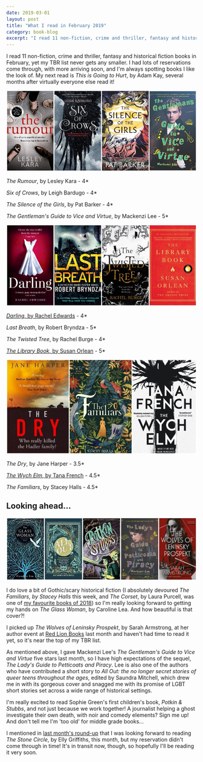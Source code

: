 ```yaml
---
date: 2019-03-01
layout: post
title: "What I read in February 2019"
category: book-blog
excerpt: "I read 11 non-fiction, crime and thriller, fantasy and historical fiction books in February, yet my TBR list never gets any smaller."
---
```


I read 11 non-fiction, crime and thriller, fantasy and historical fiction books in February, yet my TBR list never gets any smaller. I had lots of reservations come through, with more arriving soon, and I'm always spotting books I like the look of. My next read is <cite>This is Going to Hurt</cite>, by Adam Kay, several months after virtually everyone else read it!

![The Rumour, Six of Crows, The Silence of the Girls, The Gentleman's Guide to Vice and Virtue](/images/february-collage-1.jpg)

<cite>The Rumour</cite>, by Lesley Kara - 4*

<cite>Six of Crows</cite>, by Leigh Bardugo - 4*

<cite>The Silence of the Girls</cite>, by Pat Barker - 4*

<cite>The Gentleman's Guide to Vice and Virtue</cite>, by Mackenzi Lee - 5*

![Darling, Last Breath, The Twisted Tree, The Library Book](/images/february-collage-2.jpg)

[<cite>Darling</cite>, by Rachel Edwards](/darling-by-rachel-edwards/) - 4*

<cite>Last Breath</cite>, by Robert Bryndza - 5*

<cite>The Twisted Tree</cite>, by Rachel Burge - 4*

[<cite>The Library Book</cite>, by Susan Orlean](/the-library-book-by-susan-orlean/) - 5*

![The Dry, The Wych Elm, The Familiars](/images/february-collage-3.jpg)

<cite>The Dry</cite>, by Jane Harper - 3.5*

[<cite>The Wych Elm</cite>, by Tana French](/book-blog/2019/02/27/the-wych-elm-by-tana-french/) - 4.5*

<cite>The Familiars</cite>, by Stacey Halls - 4.5*

## Looking ahead...

![The Glass Woman, All Out, Potkin and Stubbs, The Lady's Guide to Petticoats and Piracy, The Wolves of Leninsky Prospekt](/images/february-collage-4.jpg)

I do love a bit of Gothic/scary historical fiction (I absolutely devoured <cite>The Familiars, by Stacey Halls</cite> this week, and <cite>The Corset</cite>, by Laura Purcell, was one of [my favourite books of 2018](/best-of-2018/)) so I'm really looking forward to getting my hands on <cite>The Glass Woman</cite>, by Caroline Lea. And how beautiful is that cover?!

I picked up <cite>The Wolves of Leninsky Prospekt</cite>, by Sarah Armstrong, at her author event at [Red Lion Books](http://www.redlionbooks.co.uk/) last month and haven't had time to read it yet, so it's near the top of my TBR list.

As mentioned above, I gave Mackenzi Lee's <cite>The Gentleman's Guide to Vice and Virtue</cite> five stars last month, so I have high expectations of the sequel, <cite>The Lady's Guide to Petticoats and Piracy</cite>. Lee is also one of the authors who have contributed a short story to <cite>All Out: the no longer secret stories of queer teens throughout the ages</cite>, edited by Saundra Mitchell, which drew me in with its gorgeous cover and snagged me with its promise of LGBT short stories set across a wide range of historical settings.

I'm really excited to read Sophie Green's first children's book, <cite>Potkin & Stubbs</cite>, and not just because we work together! A journalist helping a ghost investigate their own death, with noir and comedy elements? Sign me up! And don't tell me I'm 'too old' for middle grade books...

I mentioned in [last month's round-up](/what-i-read-in-january-2019/) that I was looking forward to reading <cite>The Stone Circle</cite>, by Elly Griffiths, this month, but my reservation didn't come through in time! It's in transit now, though, so hopefully I'll be reading it very soon.
